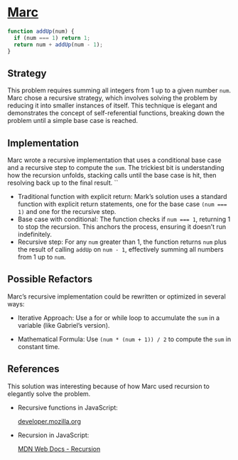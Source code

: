 # [Marc](https://edabit.com/user/6QR2QdW689ihtHjan)

```js
function addUp(num) {
  if (num === 1) return 1;
  return num + addUp(num - 1);
}
```

## Strategy

This problem requires summing all integers from 1 up to a given number `num`.
Marc chose a recursive strategy, which involves solving the problem by reducing
it into smaller instances of itself. This technique is elegant and demonstrates
the concept of self-referential functions, breaking down the problem until a
simple base case is reached.

## Implementation

Marc wrote a recursive implementation that uses a conditional base case and a
recursive step to compute the `sum`. The trickiest bit is understanding how the
recursion unfolds, stacking calls until the base case is hit, then resolving
back up to the final result. ``

- Traditional function with explicit return: Mark’s solution uses a standard
  function with explicit return statements, one for the base case `(num === 1)`
  and one for the recursive step.
- Base case with conditional: The function checks if `num === 1`, returning 1 to
  stop the recursion. This anchors the process, ensuring it doesn’t run
  indefinitely.
- Recursive step: For any `num` greater than 1, the function returns `num` plus
  the result of calling `addUp` on `num - 1`, effectively summing all numbers
  from 1 up to `num`.

## Possible Refactors

Marc’s recursive implementation could be rewritten or optimized in several ways:

- Iterative Approach: Use a for or while loop to accumulate the `sum` in a
  variable (like Gabriel’s version).

- Mathematical Formula: Use `(num * (num + 1)) / 2` to compute the `sum` in
  constant time.

## References

This solution was interesting because of how Marc used recursion to elegantly
solve the problem.

- Recursive functions in JavaScript:

  [developer.mozilla.org](https://developer.mozilla.org/en-US/docs/Web/JavaScript/Guide/Functions#recursion)

- Recursion in JavaScript:

  [MDN Web Docs - Recursion](https://developer.mozilla.org/en-US/docs/Glossary/Recursion)
